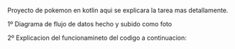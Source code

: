 Proyecto de pokemon en kotlin aqui se explicara la tarea mas detallamente.

1º Diagrama de flujo de datos hecho y subido como foto

2º Explicacion del funcionamineto del codigo a continuacion:
